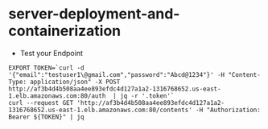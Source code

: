 # server-deployment-and-containerization

- Test your Endpoint
```commandline
EXPORT TOKEN=`curl -d '{"email":"testuser1\@gmail.com","password":"Abcd@1234"}' -H "Content-Type: application/json" -X POST http://af3b4d4b508aa4ee893efdc4d127a1a2-1316768652.us-east-1.elb.amazonaws.com:80/auth  | jq -r '.token'`
curl --request GET 'http://af3b4d4b508aa4ee893efdc4d127a1a2-1316768652.us-east-1.elb.amazonaws.com:80/contents' -H "Authorization: Bearer ${TOKEN}" | jq 
```